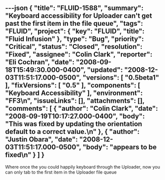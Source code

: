 ---json
{
  "title": "FLUID-1588",
  "summary": "Keyboard accessibility for Uploader can't get past the first item in the file queue",
  "tags": "FLUID",
  "project": {
    "key": "FLUID",
    "title": "Fluid Infusion"
  },
  "type": "Bug",
  "priority": "Critical",
  "status": "Closed",
  "resolution": "Fixed",
  "assignee": "Colin Clark",
  "reporter": "Eli Cochran",
  "date": "2008-09-18T15:49:30.000-0400",
  "updated": "2008-12-03T11:51:17.000-0500",
  "versions": [
    "0.5beta1"
  ],
  "fixVersions": [
    "0.5"
  ],
  "components": [
    "Keyboard Accessibility"
  ],
  "environment": "FF3\n",
  "issueLinks": [],
  "attachments": [],
  "comments": [
    {
      "author": "Colin Clark",
      "date": "2008-09-19T10:17:27.000-0400",
      "body": "This was fixed by updating the orientation default to a correct value.\n"
    },
    {
      "author": "Justin Obara",
      "date": "2008-12-03T11:51:17.000-0500",
      "body": "appears to be fixed\n"
    }
  ]
}
---
Where once the you could happily keyboard through the Uploader, now you can only tab to the first item in the Uploader file queue

        